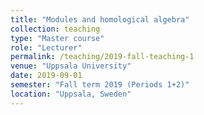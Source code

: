 ```yaml
---
title: "Modules and homological algebra"
collection: teaching
type: "Master course"
role: "Lecturer"
permalink: /teaching/2019-fall-teaching-1
venue: "Uppsala University"
date: 2019-09-01
semester: "Fall term 2019 (Periods 1+2)"
location: "Uppsala, Sweden"
---
```

